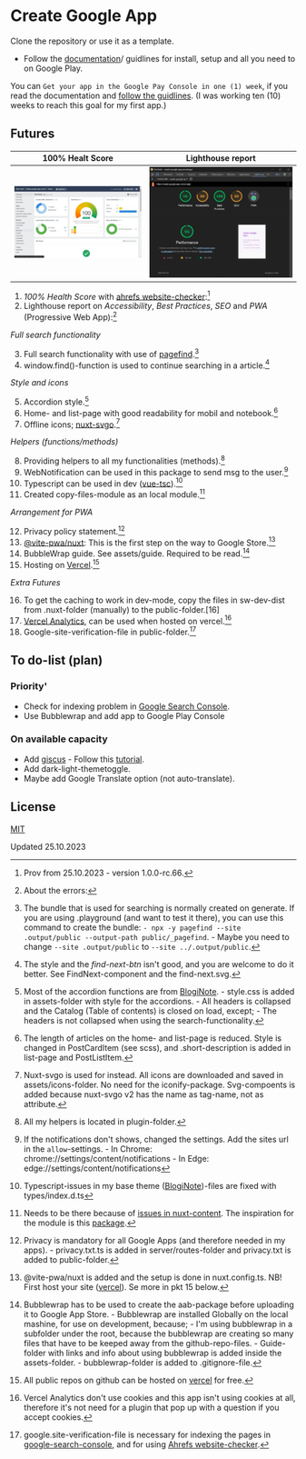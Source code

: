 # Create Google App
Clone the repository or use it as a template. 
- Follow the [documentation](https://create-google-app.vercel.app)/ guidlines for install, setup and all you need to on Google Play.

You can `Get your app in the Google Pay Console in one (1) week`, if you read the documentation and [follow the guidlines](https://create-google-app.vercel.app). (I was working ten (10) weeks to reach this goal for my first app.)

## Futures
| 100% Healt Score | Lighthouse report |
| --- | --- |
|![](https://raw.githubusercontent.com/lovkyndig/create-google-app/main/public/webp/ahrefs-website-checker.webp) |![](https://raw.githubusercontent.com/lovkyndig/create-google-app/main/public/webp/lighthouse-report.webp)|  

1. _100% Health Score_ with [ahrefs website-checker](https://ahrefs.com/website-checker):[^1]
2. Lighthouse report on _Accessibility_, _Best Practices_, _SEO_ and _PWA_ (Progressive Web App):[^2]

_Full search functionality_  

3. Full search functionality with use of [pagefind](https://pagefind.app/).[^3]  
4. window.find()-function is used to continue searching in a article.[^4]

_Style and icons_  

5. Accordion style.[^5]  
6. Home- and list-page with good readability for mobil and notebook.[^6]  
7. Offline icons; [nuxt-svgo](https://www.npmjs.com/package/nuxt-svgo).[^7]

_Helpers (functions/methods)_  

8. Providing helpers to all my functionalities (methods).[^8]  
9. WebNotification can be used in this package to send msg to the user.[^9]  
10. Typescript can be used in dev ([vue-tsc](https://www.npmjs.com/package/vue-tsc)).[^10]  
11. Created copy-files-module as an local module.[^11]

_Arrangement for PWA_  

12. Privacy policy statement.[^12]  
13. [@vite-pwa/nuxt](https://www.npmjs.com/package/@vite-pwa/nuxt): This is the first step on the way to Google Store.[^13]  
14. BubbleWrap guide. See assets/guide. Required to be read.[^14]  
15. Hosting on [Vercel](https://vercel.com/docs/deployments/git/vercel-for-github).[^15]

_Extra Futures_  

16. To get the caching to work in dev-mode, copy the files in sw-dev-dist from .nuxt-folder (manually) to the public-folder.[16]
17. [Vercel Analytics](https://vercel.com/analytics), can be used when hosted on vercel.[^17]  
18. Google-site-verification-file in public-folder.[^18]

## To do-list (plan)
### Priority'
- Check for indexing problem in [Google Search Console](https://search.google.com/search-console/about).
- Use Bubblewrap and add app to Google Play Console

### On available capacity
- Add [giscus](https://giscus.app/) - Follow this [tutorial](https://www.freecodecamp.org/news/github-discussions-as-chat-system/).
- Add dark-light-themetoggle.
- Maybe add Google Translate option (not auto-translate).

## License
[MIT](./LICENSE)

[^1]: Prov from 25.10.2023 - version 1.0.0-rc.66.
[^2]: About the errors: 
[^3]: The bundle that is used for searching is normally created on generate. If you are using .playground (and want to test it there), you can use this command to create the bundle: `- npx -y pagefind --site .output/public --output-path public/_pagefind`. - Maybe you need to change `--site .output/public` to `--site ../.output/public`.
[^4]: The style and the _find-next-btn_ isn't good, and you are welcome to do it better. See FindNext-component and the find-next.svg.
[^5]: Most of the accordion functions are from [BlogiNote](https://github.com/Benbinbin/BlogiNote). - style.css is added in assets-folder with style for the accordions. - All headers is collapsed and the Catalog (Table of contents) is closed on load, except; - The headers is not collapsed when using the search-functionality.
[^6]: The length of articles on the home- and list-page is reduced. Style is changed in PostCardItem (see scss), and .short-description is added in list-page and PostListItem.
[^7]: Nuxt-svgo is used for instead. All icons are downloaded and saved in assets/icons-folder. No need for the iconify-package. Svg-compoents is added because nuxt-svgo v2 has the name as tag-name, not as attribute.
[^8]: All my helpers is located in plugin-folder.
[^9]: If the notifications don't shows, changed the settings. Add the sites url in the `allow`-settings. - In Chrome: chrome://settings/content/notifications - In Edge: edge://settings/content/notifications
[^10]: Typescript-issues in my base theme ([BlogiNote](https://github.com/Benbinbin/BlogiNote))-files are fixed with types/index.d.ts
[^11]: Needs to be there because of [issues in nuxt-content](). The inspiration for the module is this [package](https://www.npmjs.com/package/bloginote-copy-files-module).
[^12]: Privacy is mandatory for all Google Apps (and therefore needed in my apps). - privacy.txt.ts is added in server/routes-folder and privacy.txt is added to public-folder.
[^13]: @vite-pwa/nuxt is added and the setup is done in nuxt.config.ts. NB! First host your site ([vercel](https://vercel.com/docs/deployments/git/vercel-for-github)). Se more in pkt 15 below.
[^14]: Bubblewrap has to be used to create the aab-package before uploading it to Google App Store. - Bubblewrap are installed Globally on the local mashine, for use on development, because; - I'm using bubblewrap in a subfolder under the root, because the bubblewrap are creating so many files that have to be keeped away from the github-repo-files. - Guide-folder with links and info about using bubblewrap is added inside the assets-folder. - bubblewrap-folder is added to .gitignore-file.
[^15]: All public repos on github can be hosted on [vercel](https://vercel.com/docs/deployments/git/vercel-for-github) for free.
[^16]: Planning to create a plugin that starts when the browser opens with the site, that copy the sw-files.
[^17]: Vercel Analytics don't use cookies and this app isn't using cookies at all, therefore it's not need for a plugin that pop up with a question if you accept cookies.
[^18]: google.site-verification-file is necessary for indexing the pages in [google-search-console](https://search.google.com/search-console/about), and for using [Ahrefs website-checker](https://ahrefs.com/website-checker).

Updated 25.10.2023